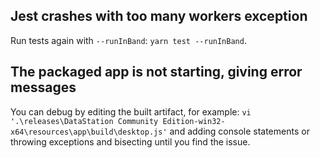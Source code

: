 ## Jest crashes with too many workers exception

Run tests again with `--runInBand`: `yarn test --runInBand`.

## The packaged app is not starting, giving error messages

You can debug by editing the built artifact, for example: `vi
'.\releases\DataStation Community Edition-win32-x64\resources\app\build\desktop.js'` and adding console
statements or throwing exceptions and bisecting until you find the
issue.